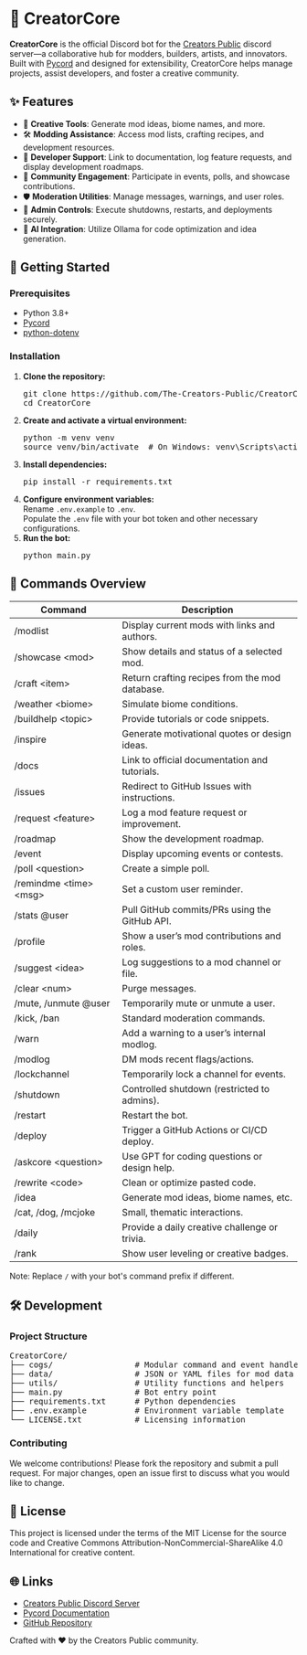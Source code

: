 <h1>🤖 CreatorCore</h1>

<p><strong>CreatorCore</strong> is the official Discord bot for the <a href="https://discord.gg/Yds8G7fwJH" target="_blank" rel="noopener noreferrer">Creators Public</a> discord server—a collaborative hub for modders, builders, artists, and innovators. Built with <a href="https://docs.pycord.dev/" target="_blank" rel="noopener noreferrer">Pycord</a> and designed for extensibility, CreatorCore helps manage projects, assist developers, and foster a creative community.</p>

<h2>✨ Features</h2>
<ul class="features">
  <li>🎨 <strong>Creative Tools</strong>: Generate mod ideas, biome names, and more.</li>
  <li>🛠️ <strong>Modding Assistance</strong>: Access mod lists, crafting recipes, and development resources.</li>
  <li>🧠 <strong>Developer Support</strong>: Link to documentation, log feature requests, and display development roadmaps.</li>
  <li>🎉 <strong>Community Engagement</strong>: Participate in events, polls, and showcase contributions.</li>
  <li>🛡️ <strong>Moderation Utilities</strong>: Manage messages, warnings, and user roles.</li>
  <li>🔐 <strong>Admin Controls</strong>: Execute shutdowns, restarts, and deployments securely.</li>
  <li>🤖 <strong>AI Integration</strong>: Utilize Ollama for code optimization and idea generation.</li>
</ul>

<h2>🚀 Getting Started</h2>

<h3>Prerequisites</h3>
<ul>
  <li>Python 3.8+</li>
  <li><a href="https://docs.pycord.dev/" target="_blank" rel="noopener noreferrer">Pycord</a></li>
  <li><a href="https://pypi.org/project/python-dotenv/" target="_blank" rel="noopener noreferrer">python-dotenv</a></li>
</ul>

<h3>Installation</h3>
<ol>
  <li><strong>Clone the repository:</strong>
    <pre>git clone https://github.com/The-Creators-Public/CreatorCore.git
cd CreatorCore</pre>
  </li>
  <li><strong>Create and activate a virtual environment:</strong>
    <pre>python -m venv venv
source venv/bin/activate  # On Windows: venv\Scripts\activate</pre>
  </li>
  <li><strong>Install dependencies:</strong>
    <pre>pip install -r requirements.txt</pre>
  </li>
  <li><strong>Configure environment variables:</strong><br>
    Rename <code>.env.example</code> to <code>.env</code>.<br>
    Populate the <code>.env</code> file with your bot token and other necessary configurations.
  </li>
  <li><strong>Run the bot:</strong>
    <pre>python main.py</pre>
  </li>
</ol>

<h2>🧹 Commands Overview</h2>

<table>
  <thead>
    <tr>
      <th>Command</th>
      <th>Description</th>
    </tr>
  </thead>
  <tbody>
    <tr><td>/modlist</td><td>Display current mods with links and authors.</td></tr>
    <tr><td>/showcase &lt;mod&gt;</td><td>Show details and status of a selected mod.</td></tr>
    <tr><td>/craft &lt;item&gt;</td><td>Return crafting recipes from the mod database.</td></tr>
    <tr><td>/weather &lt;biome&gt;</td><td>Simulate biome conditions.</td></tr>
    <tr><td>/buildhelp &lt;topic&gt;</td><td>Provide tutorials or code snippets.</td></tr>
    <tr><td>/inspire</td><td>Generate motivational quotes or design ideas.</td></tr>
    <tr><td>/docs</td><td>Link to official documentation and tutorials.</td></tr>
    <tr><td>/issues</td><td>Redirect to GitHub Issues with instructions.</td></tr>
    <tr><td>/request &lt;feature&gt;</td><td>Log a mod feature request or improvement.</td></tr>
    <tr><td>/roadmap</td><td>Show the development roadmap.</td></tr>
    <tr><td>/event</td><td>Display upcoming events or contests.</td></tr>
    <tr><td>/poll &lt;question&gt;</td><td>Create a simple poll.</td></tr>
    <tr><td>/remindme &lt;time&gt; &lt;msg&gt;</td><td>Set a custom user reminder.</td></tr>
    <tr><td>/stats @user</td><td>Pull GitHub commits/PRs using the GitHub API.</td></tr>
    <tr><td>/profile</td><td>Show a user’s mod contributions and roles.</td></tr>
    <tr><td>/suggest &lt;idea&gt;</td><td>Log suggestions to a mod channel or file.</td></tr>
    <tr><td>/clear &lt;num&gt;</td><td>Purge messages.</td></tr>
    <tr><td>/mute, /unmute @user</td><td>Temporarily mute or unmute a user.</td></tr>
    <tr><td>/kick, /ban</td><td>Standard moderation commands.</td></tr>
    <tr><td>/warn</td><td>Add a warning to a user’s internal modlog.</td></tr>
    <tr><td>/modlog</td><td>DM mods recent flags/actions.</td></tr>
    <tr><td>/lockchannel</td><td>Temporarily lock a channel for events.</td></tr>
    <tr><td>/shutdown</td><td>Controlled shutdown (restricted to admins).</td></tr>
    <tr><td>/restart</td><td>Restart the bot.</td></tr>
    <tr><td>/deploy</td><td>Trigger a GitHub Actions or CI/CD deploy.</td></tr>
    <tr><td>/askcore &lt;question&gt;</td><td>Use GPT for coding questions or design help.</td></tr>
    <tr><td>/rewrite &lt;code&gt;</td><td>Clean or optimize pasted code.</td></tr>
    <tr><td>/idea</td><td>Generate mod ideas, biome names, etc.</td></tr>
    <tr><td>/cat, /dog, /mcjoke</td><td>Small, thematic interactions.</td></tr>
    <tr><td>/daily</td><td>Provide a daily creative challenge or trivia.</td></tr>
    <tr><td>/rank</td><td>Show user leveling or creative badges.</td></tr>
  </tbody>
</table>

<p class="note">Note: Replace <code>/</code> with your bot's command prefix if different.</p>

<h2>🛠️ Development</h2>

<h3>Project Structure</h3>
<pre>
CreatorCore/
├── cogs/                 # Modular command and event handlers
├── data/                 # JSON or YAML files for mod data
├── utils/                # Utility functions and helpers
├── main.py               # Bot entry point
├── requirements.txt      # Python dependencies
├── .env.example          # Environment variable template
└── LICENSE.txt           # Licensing information
</pre>

<h3>Contributing</h3>
<p>We welcome contributions! Please fork the repository and submit a pull request. For major changes, open an issue first to discuss what you would like to change.</p>

<h2>📜 License</h2>
<p>This project is licensed under the terms of the MIT License for the source code and Creative Commons Attribution-NonCommercial-ShareAlike 4.0 International for creative content.</p>

<h2>🌐 Links</h2>
<ul>
  <li><a href="https://discord.gg/your-invite-link" target="_blank" rel="noopener noreferrer">Creators Public Discord Server</a></li>
  <li><a href="https://docs.pycord.dev/" target="_blank" rel="noopener noreferrer">Pycord Documentation</a></li>
  <li><a href="https://github.com/The-Creators-Public/CreatorCore" target="_blank" rel="noopener noreferrer">GitHub Repository</a></li>
</ul>

<p>Crafted with ❤️ by the Creators Public community.</p>

</body>
</html>

